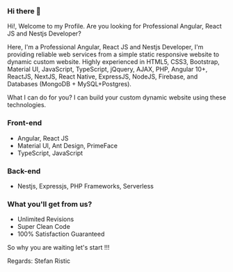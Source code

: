 ### Hi there 👋

Hi!, Welcome to my Profile.
Are you looking for Professional Angular, React JS and Nestjs Developer?

Here, I'm a Professional Angular, React JS and Nestjs Developer, I'm providing reliable web services from a simple static responsive website to dynamic custom website. Highly experienced in HTML5, CSS3, Bootstrap, Material UI, JavaScript, TypeScript, jQquery, AJAX, PHP, Angular 10+, ReactJS, NextJS, React Native, ExpressJS, NodeJS, Firebase, and Databases (MongoDB + MySQL+Postgres).

What I can do for you?
I can build your custom dynamic website using these technologies.

### Front-end
- Angular, React JS
- Material UI, Ant Design, PrimeFace
- TypeScript, JavaScript

### Back-end
- Nestjs, Expressjs, PHP Frameworks, Serverless

### What you'll get from us?
- Unlimited Revisions
- Super Clean Code
- 100% Satisfaction Guaranteed

So why you are waiting let's start !!!

Regards:
Stefan Ristic
